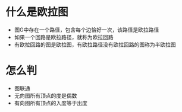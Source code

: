 # 什么是欧拉图
- 图G中存在一个路径，包含每个边恰好一次，该路径是欧拉路径
- 如果一个回路是欧拉路径，就称为欧拉回路
- 有欧拉回路的图是欧拉图，有欧拉路径没有欧拉回路的图称为半欧拉图
# 怎么判
- 图联通
- 无向图所有顶点的度是偶数
- 有向图所有顶点的入度等于出度
